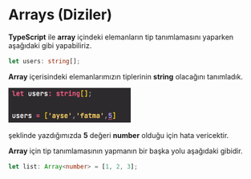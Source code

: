 # Arrays \(Diziler\)

**TypeScript** ile **array** içindeki elemanların tip tanımlamasını yaparken aşağıdaki gibi yapabiliriz.

```typescript
let users: string[];
```

**Array** içerisindeki elemanlarımızın tiplerinin **string** olacağını tanımladık.

![](../.gitbook/assets/ekran-resmi-2021-07-17-14.57.12.png)

şeklinde yazdığımızda **5** değeri **number** olduğu için hata vericektir.



**Array** için tip tanımlamasının yapmanın bir başka yolu aşağıdaki gibidir.

```typescript
let list: Array<number> = [1, 2, 3];
```



